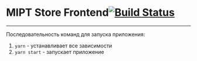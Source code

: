 # MIPT Store Frontend[![Build Status](https://travis-ci.com/SNVC1/devops-2020.svg?token=1eqkPsLFhPaKepysEJyt&branch=master)](https://travis-ci.com/SNVC1/devops-2020)

---
Последовательность команд для запуска приложения:
1. `yarn` - устанавливает все зависимости
2. `yarn start` - запускает приложение
